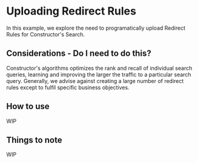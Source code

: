 # Uploading Redirect Rules

In this example, we explore the need to programatically upload Redirect Rules for Constructor's Search.

## Considerations - Do I need to do this?

Constructor's algorithms optimizes the rank and recall of individual search queries, learning and improving the larger the traffic to a particular search query. Generally, we advise against creating a large number of redirect rules except to fulfil specific business objectives.

## How to use

WIP

## Things to note

WIP
